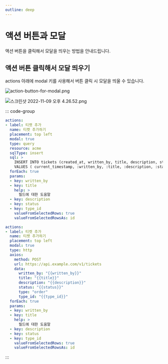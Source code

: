 ```yaml
---
outline: deep
---
```


# 액션 버튼과 모달

액션 버튼을 클릭해서 모달을 띄우는 방법을 안내드립니다.

## 액션 버튼 클릭해서 모달 띄우기

actions 아래에 modal 키를 사용해서 버튼 클릭 시 모달을 띄울 수 있습니다. 

![](https://imagedelivery.net/MHVC-FGTDyxApYeHyF29Tw/c9b31f24-6782-4b19-92b8-7385ec34dd00/docs "action-button-for-modal.png")

![](https://imagedelivery.net/MHVC-FGTDyxApYeHyF29Tw/3a147759-1d53-429b-7941-be675c020500/docs "스크린샷 2022-11-09 오후 4.26.52.png")

::: code-group

```yaml [query]
actions:
- label: 티켓 추가
  name: 티켓 추가하기
  placement: top left
  modal: true
  type: query
  resource: acme
  sqlType: insert
  sql: >
    INSERT INTO tickets (created_at, written_by, title, description, status, type, type_id) 
    VALUES ( current_timestamp, :written_by, :title, :description, :status, 'order', :type_id)  
  forEach: true
  params:
  - key: written_by
  - key: title
    help: >
      필드에 대한 도움말
  - key: description
  - key: status
  - key: type_id
    valueFromSelectedRows: true
    valueFromSelectedRowsAs: id
```

```yaml [http]
actions:
- label: 티켓 추가
  name: 티켓 추가하기
  placement: top left
  modal: true
  type: http
  axios:
    method: POST
    url: https://api.example.com/v1/tickets
    data:
      written_by: "{{written_by}}"
      title: "{{title}}"
      description: "{{description}}"
      status: "{{status}}"
      type: "order"
      type_id: "{{type_id}}"
  forEach: true
  params:
  - key: written_by
  - key: title
    help: >
      필드에 대한 도움말
  - key: description
  - key: status
  - key: type_id
    valueFromSelectedRows: true
    valueFromSelectedRowsAs: id
```

:::